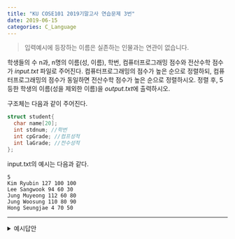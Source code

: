 ```yaml
---
title: "KU COSE101 2019기말고사 연습문제 3번"
date: 2019-06-15
categories: C_Language
---
```


> 입력예시에 등장하는 이름은 실존하는 인물과는 연관이 없습니다.

학생들의 수 n과, n명의 이름(성, 이름), 학번, 컴퓨터프로그래밍 점수와 전산수학 점수가 *input.txt* 파일로 주어진다.
컴퓨터프로그래밍의 점수가 높은 순으로 정렬하되, 컴퓨터프로그래밍의 점수가 동일하면 전산수학 점수가 높은 순으로 정렬하시오.
정렬 후, 5등한 학생의 이름(성을 제외한 이름)을 *output.txt*에 출력하시오.

구조체는 다음과 같이 주어진다.
~~~c
struct student{
  char name[20];
  int stdnum; //학번
  int cpGrade; //컴프성적
  int laGrade; //전수성적
};
~~~

input.txt의 예시는 다음과 같다.
```
5
Kim Ryubin 127 100 100
Lee Sangwook 94 60 30
Jung Muyeong 112 60 80
Jung Woosung 110 80 90
Hong Seungjae 4 70 50
```

***

<details><summary>예시답안</summary>

{% highlight c %}
#include<stdio.h>
#include<stdlib.h>
#include<string.h>

struct student{
	char name[20]; //성
	int stdnum; //학번
	int cpGrade; //컴프성적
	int laGrade; //전수성적
};

int main()
{
	int n,i,j;
	struct student st[10], tmp;
	char a[300];
	char b[10][100];
	FILE *fp = fopen("input.txt","r"); 
	FILE *out = fopen("output.txt","w"); 
	
	fread(a,1,300,fp);
	n = atoi(strtok(a,"\n"));
	for(i=0 ; i<n ; i++){
		strcpy(b[i],strtok(NULL,"\n"));
	}
	
	for(i=0 ; i<n ; i++){
		strcpy(st[i].name,strtok(b[i]," "));
		strcat(st[i].name," ");
		strcat(st[i].name,strtok(NULL," "));
		st[i].stdnum = atoi(strtok(NULL," "));
		st[i].cpGrade = atoi(strtok(NULL," "));
		st[i].laGrade = atoi(strtok(NULL," "));
	}
	
	for(i=0 ; i<n-1 ; i++){
		for(j=0 ; j<n-i-1 ; j++){
			if(st[j].cpGrade < st[j+1].cpGrade){
				tmp = st[j];
				st[j] = st[j+1];
				st[j+1] = tmp;
			}
			if(st[j].cpGrade == st[j+1].cpGrade){
				if(st[j].laGrade < st[j+1].laGrade){
					tmp = st[j];
					st[j] = st[j+1];
					st[j+1] = tmp;
				}
			}
		}
	}

	char* names = st[4].name;
	strtok(names," ");
	fprintf(out,"%s",strtok(NULL," "));
}
{% endhighlight %}

</details>
